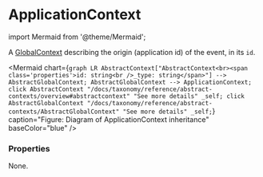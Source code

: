 # ApplicationContext

import Mermaid from '@theme/Mermaid';

A [GlobalContext](/taxonomy/reference/global-contexts/overview.md) describing the origin (application id) of the event, in its `id`.

<Mermaid chart={`
	graph LR
		AbstractContext["AbstractContext<br><span class='properties'>id: string<br />_type: string</span>"] --> AbstractGlobalContext;
    AbstractGlobalContext --> ApplicationContext;
    click AbstractContext "/docs/taxonomy/reference/abstract-contexts/overview#abstractcontext" "See more details" _self;
    click AbstractGlobalContext "/docs/taxonomy/reference/abstract-contexts/AbstractGlobalContext" "See more details" _self;
`} caption="Figure: Diagram of ApplicationContext inheritance" baseColor="blue" />

### Properties
None.
